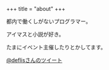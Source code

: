 +++
title = "about"
+++

都内で働くしがないプログラマー。

アイマスと小説が好き。

たまにイベント主催したりとかしてます。

<a class="twitter-timeline"  href="https://twitter.com/deflis" data-widget-id="583568861896650752">@deflisさんのツイート</a>
